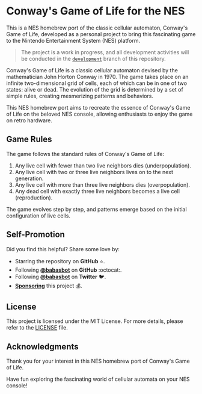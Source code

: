 # Conway's Game of Life for the NES

This is a NES homebrew port of the classic cellular automaton, Conway's Game of Life, developed as a personal project to bring this fascinating game to the Nintendo Entertainment System (NES) platform.

> The project is a work in progress, and all development activities will be conducted in the [`development`](https://github.com/babasbot/conways-game-of-life-nes/tree/development) branch of this repository.

Conway's Game of Life is a classic cellular automaton devised by the mathematician John Horton Conway in 1970. The game takes place on an infinite two-dimensional grid of cells, each of which can be in one of two states: alive or dead. The evolution of the grid is determined by a set of simple rules, creating mesmerizing patterns and behaviors.

This NES homebrew port aims to recreate the essence of Conway's Game of Life on the beloved NES console, allowing enthusiasts to enjoy the game on retro hardware.

## Game Rules

The game follows the standard rules of Conway's Game of Life:

1. Any live cell with fewer than two live neighbors dies (underpopulation).
2. Any live cell with two or three live neighbors lives on to the next generation.
3. Any live cell with more than three live neighbors dies (overpopulation).
4. Any dead cell with exactly three live neighbors becomes a live cell (reproduction).

The game evolves step by step, and patterns emerge based on the initial configuration of live cells.

## Self-Promotion

Did you find this helpful? Share some love by:

- Starring the repository on **GitHub** :star:️.
- Following [**@babasbot**][babasbot-github] on **GitHub** :octocat:.
- Following [**@babasbot**][babasbot-twitter] on **Twitter** :bird:.
- [**Sponsoring**][gh-sponsors] this project :moneybag:.

[babasbot-github]: https://github.com/babasbot
[babasbot-twitter]: https://twitter.com/babasbot
[gh-sponsors]: https://github.com/sponsors/babasbot

## License

This project is licensed under the MIT License. For more details, please refer to the [LICENSE](LICENSE.txt) file.

## Acknowledgments

Thank you for your interest in this NES homebrew port of Conway's Game of Life.

Have fun exploring the fascinating world of cellular automata on your NES console!

